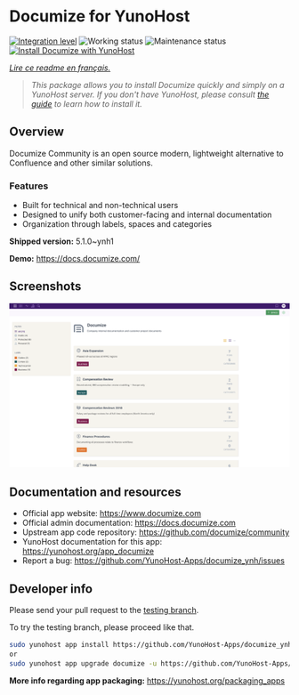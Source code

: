 <!--
N.B.: This README was automatically generated by https://github.com/YunoHost/apps/tree/master/tools/README-generator
It shall NOT be edited by hand.
-->

# Documize for YunoHost

[![Integration level](https://dash.yunohost.org/integration/documize.svg)](https://dash.yunohost.org/appci/app/documize) ![Working status](https://ci-apps.yunohost.org/ci/badges/documize.status.svg) ![Maintenance status](https://ci-apps.yunohost.org/ci/badges/documize.maintain.svg)  
[![Install Documize with YunoHost](https://install-app.yunohost.org/install-with-yunohost.svg)](https://install-app.yunohost.org/?app=documize)

*[Lire ce readme en français.](./README_fr.md)*

> *This package allows you to install Documize quickly and simply on a YunoHost server.
If you don't have YunoHost, please consult [the guide](https://yunohost.org/#/install) to learn how to install it.*

## Overview

Documize Community is an open source modern, lightweight alternative to Confluence and other similar solutions.

### Features

- Built for technical and non-technical users
- Designed to unify both customer-facing and internal documentation
- Organization through labels, spaces and categories

**Shipped version:** 5.1.0~ynh1

**Demo:** https://docs.documize.com/

## Screenshots

![Screenshot of Documize](./doc/screenshots/screenshot.png)

## Documentation and resources

* Official app website: <https://www.documize.com>
* Official admin documentation: <https://docs.documize.com>
* Upstream app code repository: <https://github.com/documize/community>
* YunoHost documentation for this app: <https://yunohost.org/app_documize>
* Report a bug: <https://github.com/YunoHost-Apps/documize_ynh/issues>

## Developer info

Please send your pull request to the [testing branch](https://github.com/YunoHost-Apps/documize_ynh/tree/testing).

To try the testing branch, please proceed like that.

``` bash
sudo yunohost app install https://github.com/YunoHost-Apps/documize_ynh/tree/testing --debug
or
sudo yunohost app upgrade documize -u https://github.com/YunoHost-Apps/documize_ynh/tree/testing --debug
```

**More info regarding app packaging:** <https://yunohost.org/packaging_apps>
